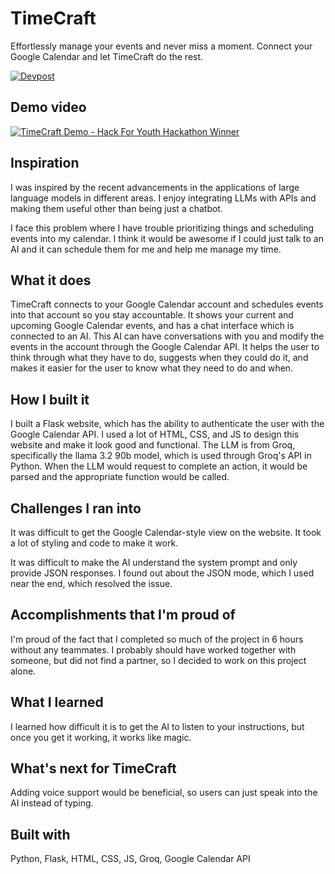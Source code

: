 # TimeCraft

Effortlessly manage your events and never miss a moment. Connect your Google Calendar and let TimeCraft do the rest.

[![Devpost](https://img.shields.io/badge/Devpost-View_Project-blue?style=for-the-badge&logo=devpost&logoColor=white)](https://devpost.com/software/timecraft-wgcb0u)

## Demo video

[![TimeCraft Demo - Hack For Youth Hackathon Winner](https://img.youtube.com/vi/1JSBGzftZSQ/0.jpg)](https://www.youtube.com/watch?v=1JSBGzftZSQ)

## Inspiration

I was inspired by the recent advancements in the applications of large language models in different areas. I enjoy integrating LLMs with APIs and making them useful other than being just a chatbot.

I face this problem where I have trouble prioritizing things and scheduling events into my calendar. I think it would be awesome if I could just talk to an AI and it can schedule them for me and help me manage my time.

## What it does

TimeCraft connects to your Google Calendar account and schedules events into that account so you stay accountable. It shows your current and upcoming Google Calendar events, and has a chat interface which is connected to an AI. This AI can have conversations with you and modify the events in the account through the Google Calendar API. It helps the user to think through what they have to do, suggests when they could do it, and makes it easier for the user to know what they need to do and when.

## How I built it

I built a Flask website, which has the ability to authenticate the user with the Google Calendar API. I used a lot of HTML, CSS, and JS to design this website and make it look good and functional. The LLM is from Groq, specifically the llama 3.2 90b model, which is used through Groq's API in Python. When the LLM would request to complete an action, it would be parsed and the appropriate function would be called.

## Challenges I ran into

It was difficult to get the Google Calendar-style view on the website. It took a lot of styling and code to make it work.

It was difficult to make the AI understand the system prompt and only provide JSON responses. I found out about the JSON mode, which I used near the end, which resolved the issue.

## Accomplishments that I'm proud of

I'm proud of the fact that I completed so much of the project in 6 hours without any teammates. I probably should have worked together with someone, but did not find a partner, so I decided to work on this project alone.

## What I learned

I learned how difficult it is to get the AI to listen to your instructions, but once you get it working, it works like magic.

## What's next for TimeCraft

Adding voice support would be beneficial, so users can just speak into the AI instead of typing.

## Built with

Python, Flask, HTML, CSS, JS, Groq, Google Calendar API
